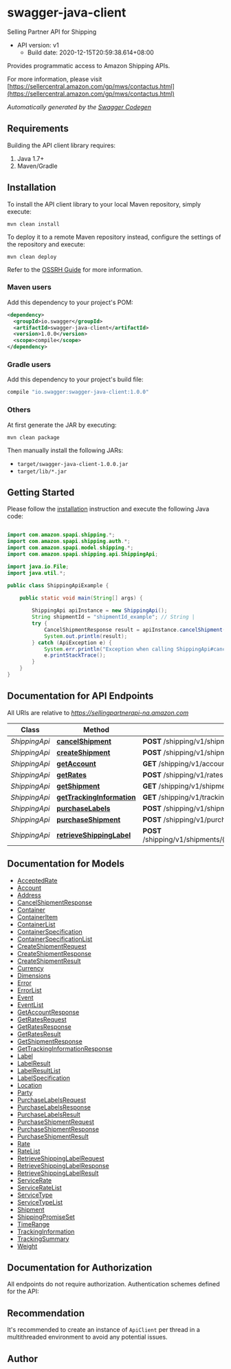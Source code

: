 # swagger-java-client

Selling Partner API for Shipping
- API version: v1
  - Build date: 2020-12-15T20:59:38.614+08:00

Provides programmatic access to Amazon Shipping APIs.

  For more information, please visit [https://sellercentral.amazon.com/gp/mws/contactus.html](https://sellercentral.amazon.com/gp/mws/contactus.html)

*Automatically generated by the [Swagger Codegen](https://github.com/swagger-api/swagger-codegen)*


## Requirements

Building the API client library requires:
1. Java 1.7+
2. Maven/Gradle

## Installation

To install the API client library to your local Maven repository, simply execute:

```shell
mvn clean install
```

To deploy it to a remote Maven repository instead, configure the settings of the repository and execute:

```shell
mvn clean deploy
```

Refer to the [OSSRH Guide](http://central.sonatype.org/pages/ossrh-guide.html) for more information.

### Maven users

Add this dependency to your project's POM:

```xml
<dependency>
  <groupId>io.swagger</groupId>
  <artifactId>swagger-java-client</artifactId>
  <version>1.0.0</version>
  <scope>compile</scope>
</dependency>
```

### Gradle users

Add this dependency to your project's build file:

```groovy
compile "io.swagger:swagger-java-client:1.0.0"
```

### Others

At first generate the JAR by executing:

```shell
mvn clean package
```

Then manually install the following JARs:

* `target/swagger-java-client-1.0.0.jar`
* `target/lib/*.jar`

## Getting Started

Please follow the [installation](#installation) instruction and execute the following Java code:

```java

import com.amazon.spapi.shipping.*;
import com.amazon.spapi.shipping.auth.*;
import com.amazon.spapi.model.shipping.*;
import com.amazon.spapi.shipping.api.ShippingApi;

import java.io.File;
import java.util.*;

public class ShippingApiExample {

    public static void main(String[] args) {
        
        ShippingApi apiInstance = new ShippingApi();
        String shipmentId = "shipmentId_example"; // String | 
        try {
            CancelShipmentResponse result = apiInstance.cancelShipment(shipmentId);
            System.out.println(result);
        } catch (ApiException e) {
            System.err.println("Exception when calling ShippingApi#cancelShipment");
            e.printStackTrace();
        }
    }
}

```

## Documentation for API Endpoints

All URIs are relative to *https://sellingpartnerapi-na.amazon.com*

Class | Method | HTTP request | Description
------------ | ------------- | ------------- | -------------
*ShippingApi* | [**cancelShipment**](ShippingApi.md#cancelShipment) | **POST** /shipping/v1/shipments/{shipmentId}/cancel | 
*ShippingApi* | [**createShipment**](ShippingApi.md#createShipment) | **POST** /shipping/v1/shipments | 
*ShippingApi* | [**getAccount**](ShippingApi.md#getAccount) | **GET** /shipping/v1/account | 
*ShippingApi* | [**getRates**](ShippingApi.md#getRates) | **POST** /shipping/v1/rates | 
*ShippingApi* | [**getShipment**](ShippingApi.md#getShipment) | **GET** /shipping/v1/shipments/{shipmentId} | 
*ShippingApi* | [**getTrackingInformation**](ShippingApi.md#getTrackingInformation) | **GET** /shipping/v1/tracking/{trackingId} | 
*ShippingApi* | [**purchaseLabels**](ShippingApi.md#purchaseLabels) | **POST** /shipping/v1/shipments/{shipmentId}/purchaseLabels | 
*ShippingApi* | [**purchaseShipment**](ShippingApi.md#purchaseShipment) | **POST** /shipping/v1/purchaseShipment | 
*ShippingApi* | [**retrieveShippingLabel**](ShippingApi.md#retrieveShippingLabel) | **POST** /shipping/v1/shipments/{shipmentId}/containers/{trackingId}/label | 


## Documentation for Models

 - [AcceptedRate](AcceptedRate.md)
 - [Account](Account.md)
 - [Address](Address.md)
 - [CancelShipmentResponse](CancelShipmentResponse.md)
 - [Container](Container.md)
 - [ContainerItem](ContainerItem.md)
 - [ContainerList](ContainerList.md)
 - [ContainerSpecification](ContainerSpecification.md)
 - [ContainerSpecificationList](ContainerSpecificationList.md)
 - [CreateShipmentRequest](CreateShipmentRequest.md)
 - [CreateShipmentResponse](CreateShipmentResponse.md)
 - [CreateShipmentResult](CreateShipmentResult.md)
 - [Currency](Currency.md)
 - [Dimensions](Dimensions.md)
 - [Error](../../../../../../../Error.md)
 - [ErrorList](../../../../../../../ErrorList.md)
 - [Event](Event.md)
 - [EventList](EventList.md)
 - [GetAccountResponse](GetAccountResponse.md)
 - [GetRatesRequest](GetRatesRequest.md)
 - [GetRatesResponse](GetRatesResponse.md)
 - [GetRatesResult](GetRatesResult.md)
 - [GetShipmentResponse](GetShipmentResponse.md)
 - [GetTrackingInformationResponse](GetTrackingInformationResponse.md)
 - [Label](Label.md)
 - [LabelResult](LabelResult.md)
 - [LabelResultList](LabelResultList.md)
 - [LabelSpecification](LabelSpecification.md)
 - [Location](Location.md)
 - [Party](Party.md)
 - [PurchaseLabelsRequest](PurchaseLabelsRequest.md)
 - [PurchaseLabelsResponse](PurchaseLabelsResponse.md)
 - [PurchaseLabelsResult](PurchaseLabelsResult.md)
 - [PurchaseShipmentRequest](PurchaseShipmentRequest.md)
 - [PurchaseShipmentResponse](PurchaseShipmentResponse.md)
 - [PurchaseShipmentResult](PurchaseShipmentResult.md)
 - [Rate](Rate.md)
 - [RateList](RateList.md)
 - [RetrieveShippingLabelRequest](RetrieveShippingLabelRequest.md)
 - [RetrieveShippingLabelResponse](RetrieveShippingLabelResponse.md)
 - [RetrieveShippingLabelResult](RetrieveShippingLabelResult.md)
 - [ServiceRate](ServiceRate.md)
 - [ServiceRateList](ServiceRateList.md)
 - [ServiceType](ServiceType.md)
 - [ServiceTypeList](ServiceTypeList.md)
 - [Shipment](Shipment.md)
 - [ShippingPromiseSet](ShippingPromiseSet.md)
 - [TimeRange](TimeRange.md)
 - [TrackingInformation](TrackingInformation.md)
 - [TrackingSummary](TrackingSummary.md)
 - [Weight](Weight.md)


## Documentation for Authorization

All endpoints do not require authorization.
Authentication schemes defined for the API:

## Recommendation

It's recommended to create an instance of `ApiClient` per thread in a multithreaded environment to avoid any potential issues.

## Author



